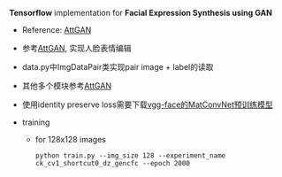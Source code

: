 **Tensorflow** implementation for **Facial Expression Synthesis using GAN**
- Reference: [AttGAN](https://github.com/LynnHo/AttGAN-Tensorflow)
- 参考[AttGAN](https://github.com/LynnHo/AttGAN-Tensorflow), 实现人脸表情编辑
- data.py中ImgDataPair类实现pair image + label的读取
- 其他多个模块参考[AttGAN](https://github.com/LynnHo/AttGAN-Tensorflow)
- 使用identity preserve loss需要下载[vgg-face的MatConvNet预训练模型](http://www.vlfeat.org/matconvnet/models/vgg-face.mat)

- training

	- for 128x128 images

		```console
		python train.py --img_size 128 --experiment_name ck_cv1_shortcut0_dz_gencfc --epoch 2000